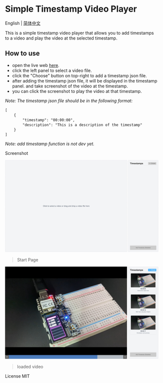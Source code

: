 # Simple Timestamp Video Player

English | [简体中文](README_CN.md)
 
This is a simple timestamp video player that allows you to add timestamps to a video and play the video at the selected timestamp.

## How to use

- open the live web [here](https://simple-timestamp-video-player.ioatlas.com/).
- click the left panel to select a video file.
- click the "Choose" button on top-right to add a timestamp json file.
- after adding the timestamp json file, it will be displayed in the timestamp panel. and take screenshot of the video at the timestamp.
- you can click the screenshot to play the video at that timestamp.

*Note: The timestamp json file should be in the following format:*
```
[
    {
        "timestamp": "00:00:00",
        "description": "This is a description of the timestamp"
    }
]
```

*Note: add timestamp function is not dev yet.*

Screenshot

![Screenshot](images/main.jpeg)
> Start Page

![Screenshot](images/loaded.jpeg)

> loaded video

License
MIT